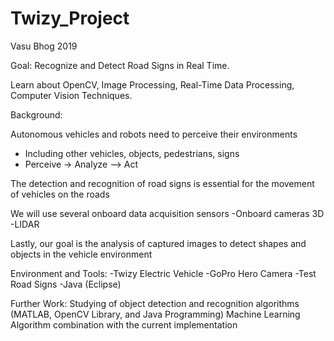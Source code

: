 # Twizy_Project
Vasu Bhog 2019

Goal: Recognize and Detect Road Signs in Real Time.

Learn about OpenCV, Image Processing, Real-Time Data Processing, Computer Vision Techniques.

Background:

Autonomous vehicles and robots need to perceive their environments
 - Including other vehicles, objects, pedestrians, signs
 - Perceive -> Analyze –> Act
 
The detection and recognition of road signs is essential for the movement of vehicles on the roads

We will use several onboard data acquisition sensors
 -Onboard cameras 3D 
 -LIDAR

Lastly, our goal is the analysis of captured images to detect shapes and objects in the vehicle environment

Environment and Tools: 
-Twizy Electric Vehicle
-GoPro Hero Camera
-Test Road Signs
-Java (Eclipse)

Further Work:
Studying of object detection and recognition algorithms (MATLAB, OpenCV Library, and Java Programming) Machine Learning Algorithm combination with the current implementation
